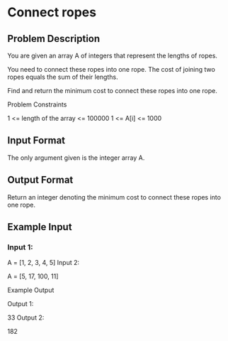 # Connect ropes

## Problem Description

You are given an array A of integers that represent the lengths of ropes.

You need to connect these ropes into one rope. The cost of joining two ropes equals the sum of their lengths.

Find and return the minimum cost to connect these ropes into one rope.

Problem Constraints

1 <= length of the array <= 100000
1 <= A[i] <= 1000

## Input Format
The only argument given is the integer array A.

## Output Format

Return an integer denoting the minimum cost to connect these ropes into one rope.



## Example Input

### Input 1:

A = [1, 2, 3, 4, 5]
Input 2:

A = [5, 17, 100, 11]


Example Output

Output 1:

33
Output 2:

182